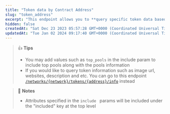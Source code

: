 ```yaml
---
title: "Token data by Contract Address"
slug: "token_address"
excerpt: "This endpoint allows you to **query specific token data based on the provided token contract address on a network**"
hidden: false
createdAt: "Sat Dec 23 2023 05:57:28 GMT+0000 (Coordinated Universal Time)"
updatedAt: "Tue Jan 02 2024 09:17:40 GMT+0000 (Coordinated Universal Time)"
---
```

> 👍 **Tips**
> 
> - You may add values such as `top_pools` in the include param to include top pools along with the pools information
> - If you would like to query token information such as image url, websites, description and etc. You can go to this endpoint [`/networks/{network}/tokens/{address}/info`](/reference/token_info_address) instead

> 📘 **Notes**
> 
> - Attributes specified in the `include ` params will be included under the "included" key at the top level

